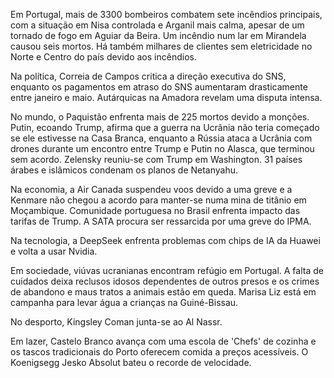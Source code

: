 Em Portugal, mais de 3300 bombeiros combatem sete incêndios principais, com a situação em Nisa controlada e Arganil mais calma, apesar de um tornado de fogo em Aguiar da Beira. Um incêndio num lar em Mirandela causou seis mortos. Há também milhares de clientes sem eletricidade no Norte e Centro do país devido aos incêndios.

Na política, Correia de Campos critica a direção executiva do SNS, enquanto os pagamentos em atraso do SNS aumentaram drasticamente entre janeiro e maio. Autárquicas na Amadora revelam uma disputa intensa.

No mundo, o Paquistão enfrenta mais de 225 mortos devido a monções. Putin, ecoando Trump, afirma que a guerra na Ucrânia não teria começado se ele estivesse na Casa Branca, enquanto a Rússia ataca a Ucrânia com drones durante um encontro entre Trump e Putin no Alasca, que terminou sem acordo. Zelensky reuniu-se com Trump em Washington. 31 países árabes e islâmicos condenam os planos de Netanyahu.

Na economia, a Air Canada suspendeu voos devido a uma greve e a Kenmare não chegou a acordo para manter-se numa mina de titânio em Moçambique. Comunidade portuguesa no Brasil enfrenta impacto das tarifas de Trump. A SATA procura ser ressarcida por uma greve do IPMA.

Na tecnologia, a DeepSeek enfrenta problemas com chips de IA da Huawei e volta a usar Nvidia.

Em sociedade, viúvas ucranianas encontram refúgio em Portugal. A falta de cuidados deixa reclusos idosos dependentes de outros presos e os crimes de abandono e maus tratos a animais estão em queda. Marisa Liz está em campanha para levar água a crianças na Guiné-Bissau.

No desporto, Kingsley Coman junta-se ao Al Nassr.

Em lazer, Castelo Branco avança com uma escola de 'Chefs' de cozinha e os tascos tradicionais do Porto oferecem comida a preços acessíveis. O Koenigsegg Jesko Absolut bateu o recorde de velocidade.